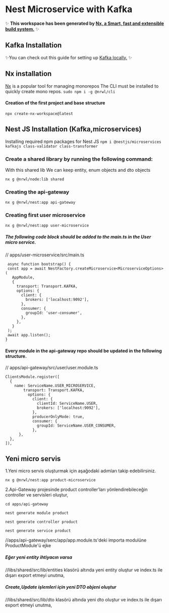 # Nest Microservice with Kafka


✨ **This workspace has been generated by [Nx, a Smart, fast and extensible build system.](https://nx.dev)** ✨

## Kafka Installation
✨You can check out this guide for setting up [Kafka locally.](https://blog.logrocket.com/building-rust-microservices-apache-kafka/#getting-started-kafka) ✨

## Nx installation
[Nx](https://nx.dev/) is a popular tool for managing monorepos
The CLI must be installed to quickly create mono repos.
```sudo npm i -g @nrwl/cli```

#### Creation of the first project and base structure

```npx create-nx-workspace@latest```

## Nest JS Installation (Kafka,microservices)
Installing required npm packages for Nest JS
```npm i @nestjs/microservices kafkajs class-validator class-transformer```


### Create a shared library by running the following command:
With this shared lib We can keep entity, enum objects and dto objects

``` nx g @nrwl/node:lib shared ```

###  Creating the api-gateway
```nx g @nrwl/nest:app api-gateway ```

###  Creating first user microservice
```nx g @nrwl/nest:app user-microservice ```


##### The following code block should be added to the main.ts in the User micro service.
// apps/user-microservice/src/main.ts
 ```
  async function bootstrap() {
  const app = await NestFactory.createMicroservice<MicroserviceOptions>(
    AppModule,
    {
      transport: Transport.KAFKA,
      options: {
        client: {
          brokers: ['localhost:9092'],
        },
        consumer: {
          groupId: 'user-consumer',
        },
      },
    }
  );
  await app.listen();
} 
 ```

####  Every module in the api-gateway repo should be updated in the following structure.
// apps/api-gateway/src/user/user.module.ts
```
ClientsModule.register([
  {
    name: ServiceName.USER_MICROSERVICE,
        transport: Transport.KAFKA,
          options: {
            client: {
              clientId: ServiceName.USER,
              brokers: ['localhost:9092'],
            },
            producerOnlyMode: true,
            consumer: {
              groupId: ServiceName.USER_CONSUMER,
            },
      },
  },
]),
```

## Yeni micro servis  

1.Yeni micro servis oluşturmak için aşağodaki adımları takip edebilirsiniz.

``` nx g @nrwl/nest:app product-microservice ```

2.Api-Gateway projesinde product controller'ları yönlendirebileceğin controller ve servisleri oluştur,

``` cd apps/api-gateway ```

``` nest generate module product ```

``` nest generate controller product ```

``` nest generate service product ```

//apps/api-gateway/serc/app/app.module.ts'deki importa modulüne ProductModule'ü ejke

##### Eğer yeni entity ihtiyacın varsa

//libs/shared/src/lib/entities klasörü altında yeni entity oluştur ve index.ts ile dışarı export etmeyi unutma,

##### Create,Update işlemleri için yeni DTO objeni oluştur
//libs/shared/src/lib/dto klasörü altında yeni dto oluştur ve index.ts ile dışarı export etmeyi unutma,
